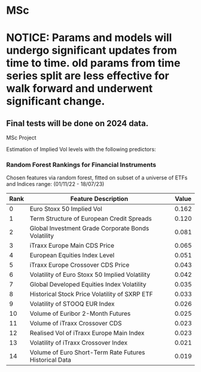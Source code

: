 # MSc

# NOTICE: Params and models will undergo significant updates from time to time. old params from time series split are less effective for walk forward and underwent significant change.

## Final tests will be done on 2024 data.

MSc Project

Estimation of Implied Vol levels with the following predictors:

### Random Forest Rankings for Financial Instruments

Chosen features via random forest, fitted on subset of a universe of ETFs and Indices range: (01/11/22 - 18/07/23)

| Rank | Feature Description                                              | Value |
|------|------------------------------------------------------------------|-------|
| 0    | Euro Stoxx 50 Implied Vol                                        | 0.162 |
| 1    | Term Structure of European Credit Spreads                        | 0.120 |
| 2    | Global Investment Grade Corporate Bonds Volatility               | 0.081 |
| 3    | iTraxx Europe Main CDS Price                                     | 0.065 |
| 4    | European Equities Index Level                                    | 0.051 |
| 5    | iTraxx Europe Crossover CDS Price                                | 0.043 |
| 6    | Volatility of Euro Stoxx 50 Implied Volatility                   | 0.042 |
| 7    | Global Developed Equities Index Volatility                       | 0.035 |
| 8    | Historical Stock Price Volatility of SXRP ETF                    | 0.033 |
| 9    | Volatility of STOOQ EUR Index                                    | 0.026 |
| 10   | Volume of Euribor 2-Month Futures                                | 0.025 |
| 11   | Volume of iTraxx Crossover CDS                                   | 0.023 |
| 12   | Realised Vol of iTraxx Europe Main Index                         | 0.023 |
| 13   | Volatility of iTraxx Crossover Index                             | 0.021 |
| 14   | Volume of Euro Short-Term Rate Futures Historical Data           | 0.019 |
